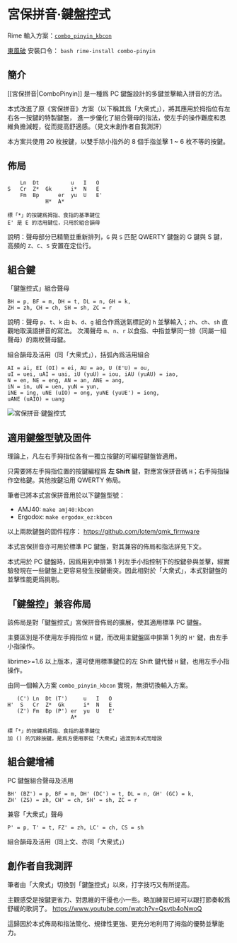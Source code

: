 宮保拼音·鍵盤控式
===

Rime 輸入方案：[`combo_pinyin_kbcon`](https://github.com/rime/rime-combo-pinyin/blob/master/combo_pinyin_kbcon.schema.yaml)

[東風破](https://github.com/rime/plum) 安裝口令： `bash rime-install combo-pinyin`

簡介
---

[[宮保拼音|ComboPinyin]] 是一種爲 PC 鍵盤設計的多鍵並擊輸入拼音的方法。

本式改進了原《宮保拼音》方案（以下稱其爲「大衆式」），將其應用於拇指位有左右各一按鍵的特製鍵盤，
進一步優化了組合聲母的指法，使左手的操作難度和思維負擔減輕，從而提高舒適感。（見文末創作者自我測評）

本方案共使用 20 枚按鍵，以雙手除小指外的 8 個手指並擊 1 ~ 6 枚不等的按鍵。

佈局
---

        Ln  Dt          u   I   O
    S   Cr  Z*  Gk      i*  N   E
        Fm  Bp      er  yu  U   E'
                H*  A*

    標「*」的按鍵爲拇指、食指的基準鍵位
    E' 是 E 的活用鍵位，只用於組合韻母

說明：聲母部分已精簡並重新排列，`G` 與 `S` 匹配 QWERTY 鍵盤的 G 鍵與 S 鍵，高頻的 `Z`、`C`、`S` 安置在定位行。

組合鍵
---

「鍵盤控式」組合聲母

    BH = p, BF = m, DH = t, DL = n, GH = k,
    ZH = zh, CH = ch, SH = sh, ZC = r

說明：聲母 `p`、`t`、`k` 由 `b`、`d`、`g` 組合作爲送氣標記的 `h` 並擊輸入；`zh`、`ch`、`sh` 直觀地取漢語拼音的寫法。
次濁聲母 `m`、`n`、`r` 以食指、中指並擊同一排（同屬一組聲母）的兩枚聲母鍵。

組合韻母及活用（同「大衆式」），括弧內爲活用組合

    AI = ai, EI (OI) = ei, AU = ao, U (E'U) = ou,
    uI = uei, uAI = uai, iU (yuU) = iou, iAU (yuAU) = iao,
    N = en, NE = eng, AN = an, ANE = ang,
    iN = in, uN = uen, yuN = yun,
    iNE = ing, uNE (uIO) = ong, yuNE (yuUE') = iong,
    uANE (uAIO) = uang

![宮保拼音·鍵盤控式](https://github.com/rime/home/raw/master/images/combo-pinyin-kbcon-amj40.jpg)

適用鍵盤型號及固件
---

理論上，凡左右手拇指位各有一獨立按鍵的可編程鍵盤皆適用。

只需要將左手拇指位置的按鍵編程爲 **左 Shift** 鍵，對應宮保拼音碼 `H`；右手拇指操作空格鍵。其他按鍵沿用 QWERTY 佈局。

筆者已將本式宮保拼音用於以下鍵盤型號：

  - AMJ40: `make amj40:kbcon`
  - Ergodox: `make ergodox_ez:kbcon`

以上兩款鍵盤的固件程序：
https://github.com/lotem/qmk_firmware

本式宮保拼音亦可用於標準 PC 鍵盤，對其兼容的佈局和指法詳見下文。

本式用於 PC 鍵盤時，因爲用到中排第 1 列左手小指控制下的按鍵參與並擊，經實驗發現在一些鍵盤上更容易發生按鍵衝突。因此相對於「大衆式」，本式對鍵盤的並擊性能更爲挑剔。

「鍵盤控」兼容佈局
---

該佈局是對「鍵盤控式」宮保拼音佈局的擴展，使其適用標準 PC 鍵盤。

主要區別是不使用左手拇指位 `H` 鍵，而改用主鍵盤區中排第 1 列的 `H'` 鍵，由左手小指操作。

librime>=1.6 以上版本，還可使用標準鍵位的左 Shift 鍵代替 `H` 鍵，也用左手小指操作。

由同一個輸入方案 `combo_pinyin_kbcon` 實現，無須切換輸入方案。

       (C') Ln  Dt (T')     u   I   O
    H'  S   Cr  Z*  Gk      i*  N   E
       (Z') Fm  Bp (P') er  yu  U   E'
                        A*

    標「*」的按鍵爲拇指、食指的基準鍵位
    加 () 的冗餘按鍵，是爲方便用家從「大衆式」過渡到本式而增設

組合鍵增補
---

PC 鍵盤組合聲母及活用

    BH' (BZ') = p, BF = m, DH' (DC') = t, DL = n, GH' (GC) = k,
    ZH' (ZS) = zh, CH' = ch, SH' = sh, ZC = r

兼容「大衆式」聲母

    P' = p, T' = t, FZ' = zh, LC' = ch, CS = sh

組合韻母及活用（同上文、亦同「大衆式」）

創作者自我測評
---

筆者由「大衆式」切換到「鍵盤控式」以來，打字技巧又有所提高。

主觀感受是按鍵更省力、對思維的干擾也小一些。略加練習已經可以跟打節奏較爲舒緩的歌詞了。
https://www.youtube.com/watch?v=Qsvtb4oNwoQ

這歸因於本式佈局和指法簡化、規律性更強、更充分地利用了拇指的優勢並擊能力。

